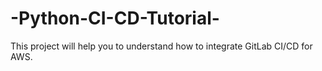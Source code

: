 # -Python-CI-CD-Tutorial-
  This project will help you to understand how to integrate GitLab CI/CD for AWS.

